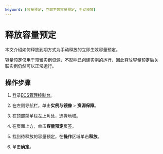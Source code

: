 ```yaml
---
keyword: [容量预定, 立即生效容量预定, 手动释放]
---
```


# 释放容量预定

本文介绍如何释放到期方式为手动释放的立即生效容量预定。

容量预定仅用于预留实例资源，不影响已创建实例的运行，因此释放容量预定后关联实例仍然可以正常运行。

## 操作步骤

1.  登录[ECS管理控制台](https://ecs.console.aliyun.com)。

2.  在左侧导航栏，单击**实例与镜像** \> **资源保障**。

3.  在顶部菜单栏左上角处，选择地域。

4.  在页面上方，单击**容量预定**页签。

5.  找到待释放的容量预定，在**操作**区域单击**释放**。

6.  单击**确定**。


